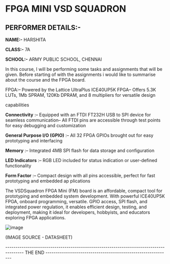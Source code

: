 # FPGA MINI VSD SQUADRON
## PERFORMER DETAILS:-
**NAME:-** HARSHITA

**CLASS:-** 7A

**SCHOOL:-** ARMY PUBLIC SCHOOL, CHENNAI

In this course, I will be performing some tasks and assignments that will be given. Before starting of with the assignments i would like to summarise about the course and the FPGA board.

 FPGA:– Powered by the Lattice UltraPlus ICE40UP5K FPGA– Offers 5.3K LUTs, 1Mb SPRAM, 120Kb DPRAM, and 8 multipliers for versatile design
 
 capabilities
 
**Connectivity** :– Equipped with an FTDI FT232H USB to SPI device for seamless communication– All FTDI pins are accessible through test points for easy debugging and customization
 
**General Purpose I/O (GPIO)** :– All 32 FPGA GPIOs brought out for easy prototyping and interfacing
 
**Memory** :– Integrated 4MB SPI flash for data storage and configuration
 
**LED Indicators** :– RGB LED included for status indication or user-defined functionality
 
**Form Factor** :– Compact design with all pins accessible, perfect for fast prototyping and embedded ap
plications

The VSDSquadron FPGA Mini (FM) board is an affordable, compact tool for prototyping and embedded system development. With powerful ICE40UP5K FPGA, onboard programming, versatile. GPIO access, SPI flash, and integrated power regulation, it enables efficient design, testing, and deployment, making it ideal for developers, hobbyists, and educators exploring FPGA applications.

![image](https://github.com/user-attachments/assets/444164c0-e998-4c5f-97dd-715ea4135f22)

(IMAGE SOURCE - DATASHEET)

--------------------------------------------------------------------------------------- THE END -------------------------------------------------------------
